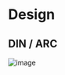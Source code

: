 # Design

## DIN / ARC

![image](https://user-images.githubusercontent.com/5589453/138570821-bdaeae86-fd62-44ea-9d31-6cff71dfccf4.png)
